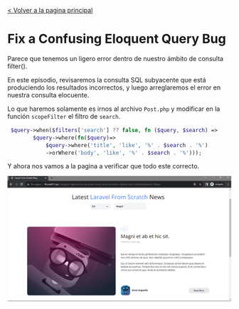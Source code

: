 [< Volver a la pagina principal](/docs/readme.md)

# Fix a Confusing Eloquent Query Bug

Parece que tenemos un ligero error dentro de nuestro ámbito de consulta filter(). 

En este episodio, revisaremos la consulta SQL subyacente que está produciendo los resultados incorrectos, y luego arreglaremos el error en nuestra consulta elocuente.

Lo que haremos solamente es irnos al archivo `Post.php` y modificar en la función `scopeFilter` el filtro de `search`.

```php
 $query->when($filters['search'] ?? false, fn ($query, $search) =>
        $query->where(fn($query)=>
            $query->where('title', 'like', '%' . $search . '%')
            ->orWhere('body', 'like', '%' . $search . '%')));
```

Y ahora nos vamos a la pagina a verificar que todo este correcto.

![Verificar pagina](./images/busquedafinish.png)